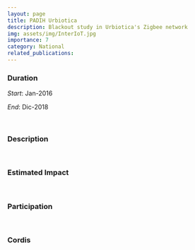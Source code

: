 ```yaml
---
layout: page
title: PADIH Urbiotica
description: Blackout study in Urbiotica's Zigbee network
img: assets/img/InterIoT.jpg
importance: 7
category: National
related_publications: 
---
```


### Duration

*Start*: Jan-2016


*End*: Dic-2018 

&nbsp;

### Description



&nbsp;


### Estimated Impact




&nbsp;

### Participation




&nbsp;

### Cordis


&nbsp;


